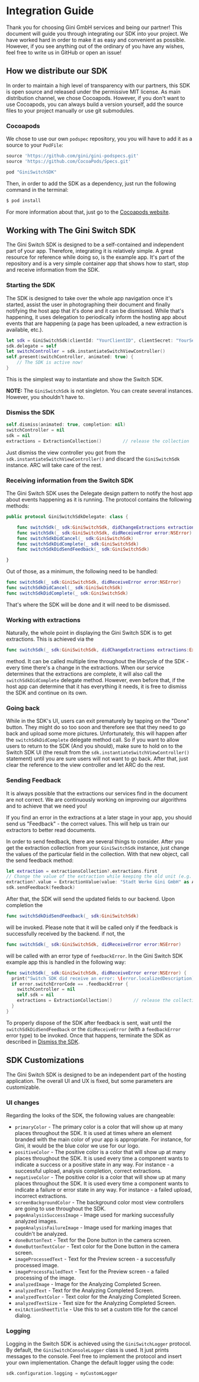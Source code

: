 # Integration Guide

Thank you for choosing Gini GmbH services and being our partner! This document will guide you through integrating our SDK into your project. We have worked hard in order to make it as easy and convenient as possible. However, if you see anything out of the ordinary of you have any wishes, feel free to write us in GitHub or open an issue!

## How we distribute our SDK

In order to maintain a high level of transparency with our partners, this SDK is open source and released under the permissive MIT license. As main distribution channel, we chose Cocoapods. However, if you don't want to use Cocoapods, you can always build a version yourself, add the source files to your project manually or use git submodules.

### Cocoapods

We chose to use our own `podspec` repository, you you will have to add it as a source to your `PodFile`:

```ruby
source 'https://github.com/gini/gini-podspecs.git'
source 'https://github.com/CocoaPods/Specs.git'

pod "GiniSwitchSDK"
```

Then, in order to add the SDK as a dependency, just run the following command in the terminal:

```bash
$ pod install
```

For more information about that, just go to the [Cocoapods website](http://cocoapods.org).

## Working with The Gini Switch SDK

The Gini Switch SDK is designed to be a self-contained and independent part of your app. Therefore, integrating it is relatively simple. A great resource for reference while doing so, is the example app. It's part of the repository and is a very simple container app that shows how to start, stop and receive information from the SDK.

### Starting the SDK

The SDK is designed to take over the whole app navigation once it's started, assist the user in photographing their document and finally notifying the host app that it's done and it can be dismissed. While that's happening, it uses delegation to periodically inform the hosting app about events that are happening (a page has been uploaded, a new extraction is available, etc.).

```swift
let sdk = GiniSwitchSdk(clientId: "YourClientID", clientSecret: "YourSecret", domain: "gini.net")
sdk.delegate = self
let switchController = sdk.instantiateSwitchViewController()
self.present(switchController, animated: true) {
    // The SDK is active now!
}
```

This is the simplest way to instantiate and show the Switch SDK.

**NOTE:** The `GiniSwitchSdk` is not singleton. You can create several instances. However, you shouldn't have to.

### <a name="dismiss-sdk"/>Dismiss the SDK

```swift
self.dismiss(animated: true, completion: nil)
switchController = nil
sdk = nil
extractions = ExtractionCollection()        // release the collection
```

Just dismiss the view controller you got from the `sdk.instantiateSwitchViewController()` and discard the `GiniSwitchSdk` instance. ARC will take care of the rest.

### Receiving information from the Switch SDK

The Gini Switch SDK uses the Delegate design pattern to notify the host app about events happening as it is running. The protocol contains the following methods:

```swift
public protocol GiniSwitchSdkDelegate: class {

    func switchSdk(_ sdk:GiniSwitchSdk, didChangeExtractions extractions:ExtractionCollection)
    func switchSdk(_ sdk:GiniSwitchSdk, didReceiveError error:NSError)
    func switchSdkDidCancel(_ sdk:GiniSwitchSdk)
    func switchSdkDidComplete(_ sdk:GiniSwitchSdk)
    func switchSdkDidSendFeedback(_ sdk:GiniSwitchSdk)

}
```

Out of those, as a minimum, the following need to be handled:

```swift
func switchSdk(_ sdk:GiniSwitchSdk, didReceiveError error:NSError)
func switchSdkDidCancel(_ sdk:GiniSwitchSdk)
func switchSdkDidComplete(_ sdk:GiniSwitchSdk)
```

That's where the SDK will be done and it will need to be dismissed.

### Working with extractions

Naturally, the whole point in displaying the Gini Switch SDK is to get extractions. This is achieved via the

```swift
func switchSdk(_ sdk:GiniSwitchSdk, didChangeExtractions extractions:ExtractionCollection)
```

method. It can be called multiple time throughout the lifecycle of the SDK - every time there's a change in the extractions. When our service determines that the extractions are complete, it will also call the `switchSdkDidComplete` delegate method. However, even before that, if the host app can determine that it has everything it needs, it is free to dismiss the SDK and continue on its own.

### Going back

While in the SDK's UI, users can exit prematurely by tapping on the "Done" button. They might do so too soon and therefore see that they need to go back and upload some more pictures. Unfortunately, this will happen after the `switchSdkDidComplete` delegate method call. So if you want to allow users to return to the SDK (And you should), make sure to hold on to the Switch SDK UI (the result from the `sdk.instantiateSwitchViewController()` statement) until you are sure users will not want to go back. After that, just clear the reference to the view controller and let ARC do the rest.

### Sending Feedback

It is always possible that the extractions our services find in the document are not correct. We are continuously working on improving our algorithms and to achieve that we need you!

If you find an error in the extractions at a later stage in your app, you should send us "Feedback" - the correct values. This will help us train our extractors to better read documents.

In order to send feedback, there are several things to consider. After you get the extraction collection from your `GiniSwitchSdk` instance, just change the values of the particular field in the collection. With that new object, call the send feedback method:

```swift
let extraction = extractionsCollection?.extractions.first
// Change the value of the extraction while keeping the old unit (e.g. kWh)
extraction?.value = ExtractionValue(value: "Stadt Werke Gini GmbH" as AnyObject, unit: extraction?.value.unit)
sdk.sendFeedback(feedback)
```

After that, the SDK will send the updated fields to our backend. Upon completion the

```swift
func switchSdkDidSendFeedback(_ sdk:GiniSwitchSdk)
```

will be invoked. Please note that it will be called only if the feedback is successfully received by the backend. if not, the

```swift
func switchSdk(_ sdk:GiniSwitchSdk, didReceiveError error:NSError)
```

will be called with an error type of `feedbackError`. In the Gini Switch SDK example app this is handled in the following way:

```swift
func switchSdk(_ sdk:GiniSwitchSdk, didReceiveError error:NSError) {
  print("Switch SDK did receive an error: \(error.localizedDescription)")
  if error.switchErrorCode == .feedbackError {
    switchController = nil
    self.sdk = nil
    extractions = ExtractionCollection()        // release the collection
  }
}
```

To properly dispose of the SDK after feedback is sent, wait until the `switchSdkDidSendFeedback` or the `didReceiveError` (with a `feedbackError` error type) to be invoked. Once that happens, terminate the SDK as described in [Dismiss the SDK](#dismiss-sdk).

## SDK Customizations

The Gini Switch SDK is designed to be an independent part of the hosting application. The overall UI and UX is fixed, but some parameters are customizable.

### UI changes

Regarding the looks of the SDK, the following values are changeable:

* `primaryColor` - The primary color is a color that will show up at many places throughout the SDK. It is used at times where an element branded with the main color of your app is appropriate. For instance, for Gini, it would be the blue color we use for our logo.
* `positiveColor` - The positive color is a color that will show up at many places throughout the SDK. It is used every time a component wants to indicate a success or a positive state in any way. For instance - a successful upload, analysis completion, correct extractions.
* `negativeColor` - The positive color is a color that will show up at many places throughout the SDK. It is used every time a component wants to indicate a failure or error state in any way. For instance - a failed upload, incorrect extractions.
* `screenBackgroundColor` - The background color most view controllers are going to use throughout the SDK.
* `pageAnalysisSuccessImage` - Image used for marking successfully analyzed images.
* `pageAnalysisFailureImage` - Image used for marking images that couldn't be analyzed.
* `doneButtonText` - Text for the Done button in the camera screen.
* `doneButtonTextColor` - Text color for the Done button in the camera screen.
* `imageProcessedText` - Text for the Preview screen - a successfully processed image.
* `imageProcessFailedText` - Text for the Preview screen - a failed processing of the image.
* `analyzedImage` - Image for the Analyzing Completed Screen.
* `analyzedText` - Text for the Analyzing Completed Screen.
* `analyzedTextColor` - Text color for the Analyzing Completed Screen.
* `analyzedTextSize` - Text size for the Analyzing Completed Screen.
* `exitActionSheetTitle` - Use this to set a custom title for the cancel dialog.

### Logging

Logging in the Switch SDK is achieved using the `GiniSwitchLogger` protocol. By default, the `GiniSwitchConsoleLogger` class is used. It just prints messages to the console. Feel free to implement the protocol and insert your own implementation. Change the default logger using the code:

```swift
sdk.configuration.logging = myCustomLogger
```
